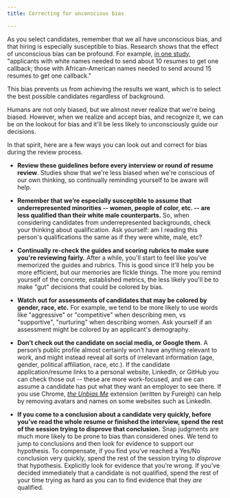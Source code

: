 ```yaml
---
title: Correcting for unconscious bias

---
```


As you select candidates, remember that we all have unconscious bias, and that hiring is especially susceptible to bias. Research shows that the effect of unconscious bias can be profound. For example, [in one study](https://www.nber.org/digest/sep03/w9873.html), "applicants with white names needed to send about 10 resumes to get one callback; those with African-American names needed to send around 15 resumes to get one callback."

This bias prevents us from achieving the results we want, which is to select the best possible candidates regardless of background.

Humans are not only biased, but we almost never realize that we're being biased. However, when we realize and accept bias, and recognize it, we can be on the lookout for bias and it'll be less likely to unconsciously guide our decisions.

In that spirit, here are a few ways you can look out and correct for bias during the review process.

- **Review these guidelines before every interview or round of resume review**. Studies show that we're less biased when we're conscious of our own thinking, so continually reminding yourself to be aware will help.

- **Remember that we’re especially susceptible to assume that underrepresented minorities -- women, people of color, etc. -- are less qualified than their white male counterparts.** So, when considering candidates from underrepresented backgrounds, check your thinking about qualification. Ask yourself: am I reading this person's qualifications the same as if they were white, male, etc?

- **Continually re-check the guides and scoring rubrics to make sure you're reviewing fairly.** After a while, you'll start to feel like you've memorized the guides and rubrics. This is good since it'll help you be more efficient, but our memories are fickle things. The more you remind yourself of the concrete, established metrics, the less likely you'll be to make "gut" decisions that could be colored by bias.

- **Watch out for assessments of candidates that may be colored by gender, race, etc.** For example, we tend to be more likely to use words like "aggressive" or "competitive" when describing men, vs "supportive", "nurturing" when describing women. Ask yourself if an assessment might be colored by an applicant's demography.

- **Don’t check out the candidate on social media, or Google them**. A person’s public profile almost certainly won’t have anything relevant to work, and might instead reveal all sorts of irrelevant information (age, gender, political affiliation, race, etc.). If the candidate application/resume links to a personal website, LinkedIn, or GitHub you can check those out -- these are more work-focused, and we can assume a candidate has put what they want an employer to see there. If you use Chrome, [*the Unbias Me*](https://chrome.google.com/webstore/detail/unbias-me/bghhadboobnoikppffdojcebigmcgmam?hl=en) extension (written by Fureigh) can help by removing avatars and names on some websites such as LinkedIn.

- **If you come to a conclusion about a candidate very quickly, before you’ve read the whole resume or finished the interview, spend the rest of the session trying to disprove that conclusion.** Snap judgments are much more likely to be prone to bias than considered ones. We tend to jump to conclusions and then look for evidence to support our hypothesis. To compensate, if you find you’ve reached a Yes/No conclusion very quickly, spend the rest of the session trying to *disprove* that hypothesis. Explicitly look for evidence that you’re wrong. If you’ve decided immediately that a candidate is not qualified, spend the rest of your time trying as hard as you can to find evidence that they *are* qualified.
